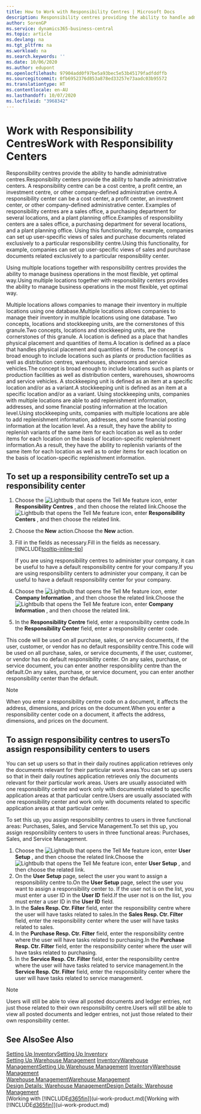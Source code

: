```yaml
---
title: How to Work with Responsibility Centres | Microsoft Docs
description: Responsibility centres providing the ability to handle administrative centres. A responsibility centre can be a cost centre, a profit centre, an investment centre, or other company-defined administrative centre.
author: SorenGP
ms.service: dynamics365-business-central
ms.topic: article
ms.devlang: na
ms.tgt_pltfrm: na
ms.workload: na
ms.search.keywords: ''
ms.date: 10/06/2020
ms.author: edupont
ms.openlocfilehash: 97904add0f97be5a93bec5e53b45179fadfddffb
ms.sourcegitcommit: 0fb6952376d853a878ed33257e73aadc03b95572
ms.translationtype: HT
ms.contentlocale: en-AU
ms.lasthandoff: 10/07/2020
ms.locfileid: "3968342"
---
```

# <a name="work-with-responsibility-centers"></a><span data-ttu-id="3a6a8-104">Work with Responsibility Centres</span><span class="sxs-lookup"><span data-stu-id="3a6a8-104">Work with Responsibility Centers</span></span>

<span data-ttu-id="3a6a8-105">Responsibility centres provide the ability to handle administrative centres.</span><span class="sxs-lookup"><span data-stu-id="3a6a8-105">Responsibility centers provide the ability to handle administrative centers.</span></span> <span data-ttu-id="3a6a8-106">A responsibility centre can be a cost centre, a profit centre, an investment centre, or other company-defined administrative centre.</span><span class="sxs-lookup"><span data-stu-id="3a6a8-106">A responsibility center can be a cost center, a profit center, an investment center, or other company-defined administrative center.</span></span> <span data-ttu-id="3a6a8-107">Examples of responsibility centres are a sales office, a purchasing department for several locations, and a plant planning office.</span><span class="sxs-lookup"><span data-stu-id="3a6a8-107">Examples of responsibility centers are a sales office, a purchasing department for several locations, and a plant planning office.</span></span> <span data-ttu-id="3a6a8-108">Using this functionality, for example, companies can set up user-specific views of sales and purchase documents related exclusively to a particular responsibility centre.</span><span class="sxs-lookup"><span data-stu-id="3a6a8-108">Using this functionality, for example, companies can set up user-specific views of sales and purchase documents related exclusively to a particular responsibility center.</span></span>  

<span data-ttu-id="3a6a8-109">Using multiple locations together with responsibility centres provides the ability to manage business operations in the most flexible, yet optimal way.</span><span class="sxs-lookup"><span data-stu-id="3a6a8-109">Using multiple locations together with responsibility centers provides the ability to manage business operations in the most flexible, yet optimal way.</span></span>

<span data-ttu-id="3a6a8-110">Multiple locations allows companies to manage their inventory in multiple locations using one database.</span><span class="sxs-lookup"><span data-stu-id="3a6a8-110">Multiple locations allows companies to manage their inventory in multiple locations using one database.</span></span> <span data-ttu-id="3a6a8-111">Two concepts, locations and stockkeeping units, are the cornerstones of this granule.</span><span class="sxs-lookup"><span data-stu-id="3a6a8-111">Two concepts, locations and stockkeeping units, are the cornerstones of this granule.</span></span> <span data-ttu-id="3a6a8-112">A location is defined as a place that handles physical placement and quantities of items.</span><span class="sxs-lookup"><span data-stu-id="3a6a8-112">A location is defined as a place that handles physical placement and quantities of items.</span></span> <span data-ttu-id="3a6a8-113">The concept is broad enough to include locations such as plants or production facilities as well as distribution centres, warehouses, showrooms and service vehicles.</span><span class="sxs-lookup"><span data-stu-id="3a6a8-113">The concept is broad enough to include locations such as plants or production facilities as well as distribution centers, warehouses, showrooms and service vehicles.</span></span> <span data-ttu-id="3a6a8-114">A stockkeeping unit is defined as an item at a specific location and/or as a variant.</span><span class="sxs-lookup"><span data-stu-id="3a6a8-114">A stockkeeping unit is defined as an item at a specific location and/or as a variant.</span></span> <span data-ttu-id="3a6a8-115">Using stockkeeping units, companies with multiple locations are able to add replenishment information, addresses, and some financial posting information at the location level.</span><span class="sxs-lookup"><span data-stu-id="3a6a8-115">Using stockkeeping units, companies with multiple locations are able to add replenishment information, addresses, and some financial posting information at the location level.</span></span> <span data-ttu-id="3a6a8-116">As a result, they have the ability to replenish variants of the same item for each location as well as to order items for each location on the basis of location-specific replenishment information.</span><span class="sxs-lookup"><span data-stu-id="3a6a8-116">As a result, they have the ability to replenish variants of the same item for each location as well as to order items for each location on the basis of location-specific replenishment information.</span></span>  

## <a name="to-set-up-a-responsibility-center"></a><span data-ttu-id="3a6a8-117">To set up a responsibility centre</span><span class="sxs-lookup"><span data-stu-id="3a6a8-117">To set up a responsibility center</span></span>

1. <span data-ttu-id="3a6a8-118">Choose the ![Lightbulb that opens the Tell Me feature](media/ui-search/search_small.png "Tell me what you want to do") icon, enter **Responsibility Centres** , and then choose the related link.</span><span class="sxs-lookup"><span data-stu-id="3a6a8-118">Choose the ![Lightbulb that opens the Tell Me feature](media/ui-search/search_small.png "Tell me what you want to do") icon, enter **Responsibility Centers** , and then choose the related link.</span></span>  
2. <span data-ttu-id="3a6a8-119">Choose the **New** action.</span><span class="sxs-lookup"><span data-stu-id="3a6a8-119">Choose the **New** action.</span></span>  
3. <span data-ttu-id="3a6a8-120">Fill in the fields as necessary.</span><span class="sxs-lookup"><span data-stu-id="3a6a8-120">Fill in the fields as necessary.</span></span> [!INCLUDE[tooltip-inline-tip](includes/tooltip-inline-tip_md.md)]  

    <span data-ttu-id="3a6a8-121">If you are using responsibility centres to administer your company, it can be useful to have a default responsibility centre for your company.</span><span class="sxs-lookup"><span data-stu-id="3a6a8-121">If you are using responsibility centers to administer your company, it can be useful to have a default responsibility center for your company.</span></span>
4. <span data-ttu-id="3a6a8-122">Choose the ![Lightbulb that opens the Tell Me feature](media/ui-search/search_small.png "Tell me what you want to do") icon, enter **Company Information** , and then choose the related link.</span><span class="sxs-lookup"><span data-stu-id="3a6a8-122">Choose the ![Lightbulb that opens the Tell Me feature](media/ui-search/search_small.png "Tell me what you want to do") icon, enter **Company Information** , and then choose the related link.</span></span>
5. <span data-ttu-id="3a6a8-123">In the **Responsibility Centre** field, enter a responsibility centre code.</span><span class="sxs-lookup"><span data-stu-id="3a6a8-123">In the **Responsibility Center** field, enter a responsibility center code.</span></span>

<span data-ttu-id="3a6a8-124">This code will be used on all purchase, sales, or service documents, if the user, customer, or vendor has no default responsibility centre.</span><span class="sxs-lookup"><span data-stu-id="3a6a8-124">This code will be used on all purchase, sales, or service documents, if the user, customer, or vendor has no default responsibility center.</span></span> <span data-ttu-id="3a6a8-125">On any sales, purchase, or service document, you can enter another responsibility centre than the default.</span><span class="sxs-lookup"><span data-stu-id="3a6a8-125">On any sales, purchase, or service document, you can enter another responsibility center than the default.</span></span>

> [!NOTE]  
> <span data-ttu-id="3a6a8-126">When you enter a responsibility centre code on a document, it affects the address, dimensions, and prices on the document.</span><span class="sxs-lookup"><span data-stu-id="3a6a8-126">When you enter a responsibility center code on a document, it affects the address, dimensions, and prices on the document.</span></span>  

## <a name="to-assign-responsibility-centers-to-users"></a><span data-ttu-id="3a6a8-127">To assign responsibility centres to users</span><span class="sxs-lookup"><span data-stu-id="3a6a8-127">To assign responsibility centers to users</span></span>

<span data-ttu-id="3a6a8-128">You can set up users so that in their daily routines application retrieves only the documents relevant for their particular work areas.</span><span class="sxs-lookup"><span data-stu-id="3a6a8-128">You can set up users so that in their daily routines application retrieves only the documents relevant for their particular work areas.</span></span> <span data-ttu-id="3a6a8-129">Users are usually associated with one responsibility centre and work only with documents related to specific application areas at that particular centre.</span><span class="sxs-lookup"><span data-stu-id="3a6a8-129">Users are usually associated with one responsibility center and work only with documents related to specific application areas at that particular center.</span></span>  

<span data-ttu-id="3a6a8-130">To set this up, you assign responsibility centres to users in three functional areas: Purchases, Sales, and Service Management.</span><span class="sxs-lookup"><span data-stu-id="3a6a8-130">To set this up, you assign responsibility centers to users in three functional areas: Purchases, Sales, and Service Management.</span></span>  

1. <span data-ttu-id="3a6a8-131">Choose the ![Lightbulb that opens the Tell Me feature](media/ui-search/search_small.png "Tell me what you want to do") icon, enter **User Setup** , and then choose the related link.</span><span class="sxs-lookup"><span data-stu-id="3a6a8-131">Choose the ![Lightbulb that opens the Tell Me feature](media/ui-search/search_small.png "Tell me what you want to do") icon, enter **User Setup** , and then choose the related link.</span></span>  
2. <span data-ttu-id="3a6a8-132">On the **User Setup** page, select the user you want to assign a responsibility centre to.</span><span class="sxs-lookup"><span data-stu-id="3a6a8-132">On the **User Setup** page, select the user you want to assign a responsibility center to.</span></span> <span data-ttu-id="3a6a8-133">If the user not is on the list, you must enter a user ID in the **User ID** field.</span><span class="sxs-lookup"><span data-stu-id="3a6a8-133">If the user not is on the list, you must enter a user ID in the **User ID** field.</span></span>  
3. <span data-ttu-id="3a6a8-134">In the **Sales Resp. Ctr. Filter** field, enter the responsibility centre where the user will have tasks related to sales.</span><span class="sxs-lookup"><span data-stu-id="3a6a8-134">In the **Sales Resp. Ctr. Filter** field, enter the responsibility center where the user will have tasks related to sales.</span></span>  
4. <span data-ttu-id="3a6a8-135">In the **Purchase Resp. Ctr. Filter** field, enter the responsibility centre where the user will have tasks related to purchasing.</span><span class="sxs-lookup"><span data-stu-id="3a6a8-135">In the **Purchase Resp. Ctr. Filter** field, enter the responsibility center where the user will have tasks related to purchasing.</span></span>  
5. <span data-ttu-id="3a6a8-136">In the **Service Resp. Ctr. Filter** field, enter the responsibility centre where the user will have tasks related to service management.</span><span class="sxs-lookup"><span data-stu-id="3a6a8-136">In the **Service Resp. Ctr. Filter** field, enter the responsibility center where the user will have tasks related to service management.</span></span>  

> [!NOTE]  
> <span data-ttu-id="3a6a8-137">Users will still be able to view all posted documents and ledger entries, not just those related to their own responsibility centre.</span><span class="sxs-lookup"><span data-stu-id="3a6a8-137">Users will still be able to view all posted documents and ledger entries, not just those related to their own responsibility center.</span></span>

## <a name="see-also"></a><span data-ttu-id="3a6a8-138">See Also</span><span class="sxs-lookup"><span data-stu-id="3a6a8-138">See Also</span></span>

[<span data-ttu-id="3a6a8-139">Setting Up Inventory</span><span class="sxs-lookup"><span data-stu-id="3a6a8-139">Setting Up Inventory</span></span>](inventory-setup-inventory.md)  
<span data-ttu-id="3a6a8-140">[Setting Up Warehouse Management](warehouse-setup-warehouse.md)
[Inventory](inventory-manage-inventory.md)[Warehouse Management](warehouse-manage-warehouse.md)</span><span class="sxs-lookup"><span data-stu-id="3a6a8-140">[Setting Up Warehouse Management](warehouse-setup-warehouse.md)
[Inventory](inventory-manage-inventory.md)[Warehouse Management](warehouse-manage-warehouse.md)</span></span>  
[<span data-ttu-id="3a6a8-141">Warehouse Management</span><span class="sxs-lookup"><span data-stu-id="3a6a8-141">Warehouse Management</span></span>](warehouse-manage-warehouse.md)  
[<span data-ttu-id="3a6a8-142">Design Details: Warehouse Management</span><span class="sxs-lookup"><span data-stu-id="3a6a8-142">Design Details: Warehouse Management</span></span>](design-details-warehouse-management.md)  
<span data-ttu-id="3a6a8-143">[Working with [!INCLUDE[d365fin](includes/d365fin_md.md)]](ui-work-product.md)</span><span class="sxs-lookup"><span data-stu-id="3a6a8-143">[Working with [!INCLUDE[d365fin](includes/d365fin_md.md)]](ui-work-product.md)</span></span>  
